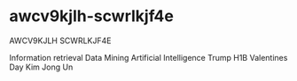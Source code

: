 # awcv9kjlh-scwrlkjf4e

AWCV9KJLH SCWRLKJF4E

Information retrieval
Data Mining
Artificial Intelligence
Trump
H1B
Valentines Day
Kim Jong Un
